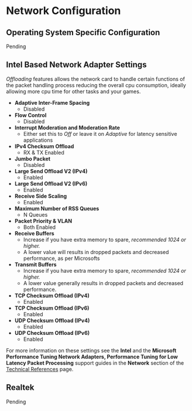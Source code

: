 # Network Configuration
## Operating System Specific Configuration
Pending

## Intel Based Network Adapter Settings
*Offloading* features allows the network card to handle certain functions of the packet handling process reducing the overall cpu consumption, ideally allowing more cpu time for other tasks and your games.

- **Adaptive Inter-Frame Spacing**
   - Disabled
- **Flow Control**
   - Disabled
- **Interrupt Moderation and Moderation Rate**
   - Either set this to *Off* or leave it on *Adaptive* for latency sensitive applications
- **IPv4 Checksum Offload**
   - RX & TX Enabled
- **Jumbo Packet**
   - Disabled
- **Large Send Offload V2 (IPv4)**
   - Enabled
- **Large Send Offload V2 (IPv6)**
   - Enabled
- **Receive Side Scaling**
   - Enabled
- **Maximum Number of RSS Queues**
   - N Queues
- **Packet Priority & VLAN**
   - Both Enabled
- **Receive Buffers**
   - Increase if you have extra memory to spare, *recommended 1024 or higher.*
   - A lower value will results in dropped packets and decreased performance, as per Microsofts
- **Transmit Buffers**
   - Increase if you have extra memory to spare, *recommended 1024 or higher.*
   - A lower value generally results in dropped packets and decreased performance.
- **TCP Checksum Offload (IPv4)**
   - Enabled
- **TCP Checksum Offload (IPv6)**
   - Enabled
- **UDP Checksum Offload (IPv4)**
   - Enabled
- **UDP Checksum Offload (IPv6)**
   - Enabled

For more information on these settings see the **Intel** and the **Microsoft Performance Tuning Network Adapters, Performance Tuning for Low Latency Packet Processing** support guides in the **Network** section of the [Technical References](../Technical%20References/README.md) page.

## Realtek
Pending

